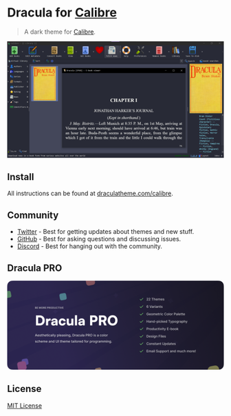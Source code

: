 # Dracula for [Calibre](https://calibre-ebook.com)

> A dark theme for [Calibre](https://calibre-ebook.com/).

![Screenshot](./screenshot.png)

## Install

All instructions can be found at [draculatheme.com/calibre](https://draculatheme.com/calibre).

## Community

- [Twitter](https://twitter.com/draculatheme) - Best for getting updates about themes and new stuff.
- [GitHub](https://github.com/dracula/dracula-theme/discussions) - Best for asking questions and discussing issues.
- [Discord](https://draculatheme.com/discord-invite) - Best for hanging out with the community.

## Dracula PRO

[![Dracula PRO](./.github/dracula-pro.png)](https://draculatheme.com/pro)

## License

[MIT License](./LICENSE)
